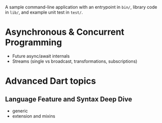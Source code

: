 A sample command-line application with an entrypoint in `bin/`, library code
in `lib/`, and example unit test in `test/`.

# Asynchronous & Concurrent Programming
 - Future async/await internals
 - Streams (single vs broadcast, transformations, subscriptions)
# Advanced Dart topics
## Language Feature and Syntax Deep Dive
- generic
- extension and mixins
